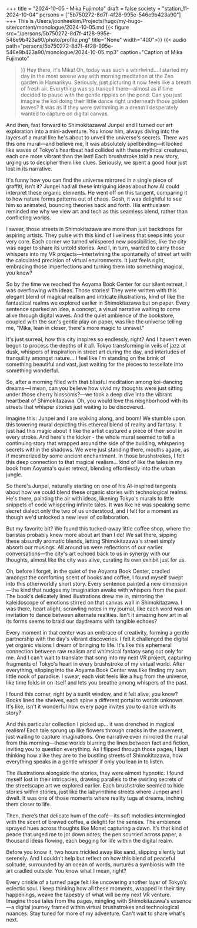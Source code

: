 +++
title = "2024-10-05 - Mika Fujimoto"
draft = false
society = "station_11-2024-10-04"
persons = ["5b750272-8d7f-4f28-995e-546e9b423a90"]
+++
This is /Users/joonheekim/Projects/hugo/my-hugo-site/content/monologue/2024-10-05.md
{{< figure src="/persons/5b750272-8d7f-4f28-995e-546e9b423a90/photo/profile.png" title="None" width="400">}}
{{< audio
    path="persons/5b750272-8d7f-4f28-995e-546e9b423a90/monologue/2024-10-05.mp3" 
    caption="Caption of Mika Fujimoto"
>}}
Hey there, it's Mika! Oh, today was such a whirlwind...
I started my day in the most serene way with morning meditation at the Zen garden in Hamarikyu. Seriously, just picturing it now feels like a breath of fresh air. Everything was so tranquil there—almost as if time decided to pause with the gentle ripples on the pond. Can you just imagine the koi doing their little dance right underneath those golden leaves? It was as if they were swimming in a dream I desperately wanted to capture on digital canvas.

And then, fast forward to Shimokitazawa! Junpei and I turned our art exploration into a mini-adventure. You know him, always diving into the layers of a mural like he's about to unveil the universe's secrets. There was this one mural—and believe me, it was absolutely spellbinding—it looked like waves of Tokyo's heartbeat had collided with these mythical creatures, each one more vibrant than the last! Each brushstroke told a new story, urging us to decipher them like clues. Seriously, we spent a good hour just lost in its narrative.

It's funny how you can find the universe mirrored in a single piece of graffiti, isn't it? Junpei had all these intriguing ideas about how AI could interpret these organic elements. He went off on this tangent, comparing it to how nature forms patterns out of chaos. Gosh, it was delightful to see him so animated, bouncing theories back and forth. His enthusiasm reminded me why we view art and tech as this seamless blend, rather than conflicting worlds. 

I swear, those streets in Shimokitazawa are more than just backdrops for aspiring artists. They pulse with this kind of liveliness that seeps into your very core. Each corner we turned whispered new possibilities, like the city was eager to share its untold stories. And I, in turn, wanted to carry those whispers into my VR projects—intertwining the spontaneity of street art with the calculated precision of virtual environments. It just feels right, embracing those imperfections and turning them into something magical, you know?

So by the time we reached the Aoyama Book Center for our silent retreat, I was overflowing with ideas. Those stories! They were written with this elegant blend of magical realism and intricate illustrations, kind of like the fantastical realms we explored earlier in Shimokitazawa but on paper. Every sentence sparked an idea, a concept, a visual narrative waiting to come alive through digital waves. And the quiet ambience of the bookstore, coupled with the sun's gentle play on paper, was like the universe telling me, "Mika, lean in closer, there's more magic to unravel."

It's just surreal, how this city inspires so endlessly, right? And I haven't even begun to process the depths of it all. Tokyo transforming in veils of jazz at dusk, whispers of inspiration in street art during the day, and interludes of tranquility amongst nature... I feel like I'm standing on the brink of something beautiful and vast, just waiting for the pieces to tessellate into something wonderful.

So, after a morning filled with that blissful meditation among koi-dancing dreams—I mean, can you believe how vivid my thoughts were just sitting under those cherry blossoms?—we took a deep dive into the vibrant heartbeat of Shimokitazawa. Oh, you would love this neighborhood with its streets that whisper stories just waiting to be discovered.

Imagine this: Junpei and I are walking along, and boom! We stumble upon this towering mural depicting this ethereal blend of reality and fantasy. It just had this magic about it like the artist captured a piece of their soul in every stroke. And here's the kicker - the whole mural seemed to tell a continuing story that wrapped around the side of the building, whispering secrets within the shadows. We were just standing there, mouths agape, as if mesmerized by some ancient enchantment. In those brushstrokes, I felt this deep connection to that magical realism... kind of like the tales in my book from Aoyama's quiet retreat, blending effortlessly into the urban jungle.

So there's Junpei, naturally starting on one of his AI-inspired tangents about how we could blend these organic stories with technological realms. He's there, painting the air with ideas, likening Tokyo's murals to little snippets of code whispering infinite tales. It was like he was speaking some secret dialect only the two of us understood, and I felt for a moment as though we'd unlocked a new level of collaboration.

But my favorite bit? We found this tucked-away little coffee shop, where the baristas probably knew more about art than I do! We sat there, sipping these absurdly aromatic blends, letting Shimokitazawa's street simply absorb our musings. All around us were reflections of our earlier conversations—the city's art echoed back to us in synergy with our thoughts, almost like the city was alive, curating its own exhibit just for us.

Oh, before I forget, in the quiet of the Aoyama Book Center, cradled amongst the comforting scent of books and coffee, I found myself swept into this otherworldly short story. Every sentence painted a new dimension—the kind that nudges my imagination awake with whispers from the past. The book's delicately lined illustrations drew me in, mirroring the kaleidoscope of emotions stirred on that canvas wall in Shimokitazawa. I was there, heart alight, scrawling notes in my journal, like each word was an invitation to dance between alternate realities. Isn't it amazing how art in all its forms seems to braid our daydreams with tangible echoes?

Every moment in that center was an embrace of creativity, forming a gentle partnership with the day's vibrant discoveries. I felt it challenged the digital yet organic visions I dream of bringing to life. It's like this ephemeral connection between raw realism and whimsical fantasy sang out only for me. And I can't wait to translate that song into my next VR project, capturing fragments of Tokyo's heart in every brushstroke of my virtual world.
After everything, slipping into the Aoyama Book Center was like finding my own little nook of paradise. I swear, each visit feels like a hug from the universe, like time folds in on itself and lets you breathe among whispers of the past.

I found this corner, right by a sunlit window, and it felt alive, you know? Books lined the shelves, each spine a different portal to worlds unknown. It's like, isn't it wonderful how every page invites you to dance with its story?

And this particular collection I picked up... it was drenched in magical realism! Each tale sprung up like flowers through cracks in the pavement, just waiting to capture imaginations. One narrative even mirrored the mural from this morning—these worlds blurring the lines between fact and fiction, inviting you to question everything. As I flipped through those pages, I kept thinking how alike they are to the bustling streets of Shimokitazawa, how everything speaks in a gentle whisper if only you lean in to listen.

The illustrations alongside the stories, they were almost hypnotic. I found myself lost in their intricacies, drawing parallels to the swirling secrets of the streetscape art we explored earlier. Each brushstroke seemed to hide stories within stories, just like the labyrinthine streets where Junpei and I dwelt. It was one of those moments where reality tugs at dreams, inching them closer to life.

Then, there’s that delicate hum of the café—its soft melodies intermingled with the scent of brewed coffee, a delight for the senses. The ambience sprayed hues across thoughts like Monet capturing a dawn. It’s that kind of peace that urged me to jot down notes; the pen scurried across paper, a thousand ideas flowing, each begging for life within the digital realm.

Before you know it, two hours trickled away like sand, slipping silently but serenely. And I couldn’t help but reflect on how this blend of peaceful solitude, surrounded by an ocean of words, nurtures a symbiosis with the art cradled outside. You know what I mean, right?

Every crinkle of a turned page felt like uncovering another layer of Tokyo’s eclectic soul. I keep thinking how all these moments, wrapped in their tiny happenings, weave the tapestry of what will be my next VR venture. Imagine those tales from the pages, mingling with Shimokitazawa's essence—a digital journey framed within virtual brushstrokes and technological nuances.
Stay tuned for more of my adventure. Can't wait to share what's next.
